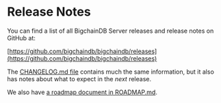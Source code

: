 # Release Notes

You can find a list of all BigchainDB Server releases and release notes on GitHub at:

[https://github.com/bigchaindb/bigchaindb/releases](https://github.com/bigchaindb/bigchaindb/releases)

The [CHANGELOG.md file](https://github.com/bigchaindb/bigchaindb/blob/master/CHANGELOG.md) contains much the same information, but it also has notes about what to expect in the _next_ release.

We also have [a roadmap document in ROADMAP.md](https://github.com/bigchaindb/org/blob/master/ROADMAP.md).
